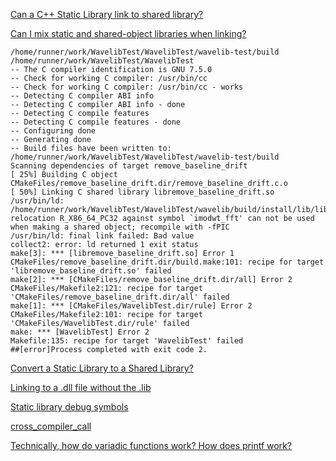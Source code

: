 [Can a C++ Static Library link to shared library?](https://stackoverflow.com/questions/1242820/can-a-c-static-library-link-to-shared-library)

[Can I mix static and shared-object libraries when linking?](https://stackoverflow.com/questions/2954387/can-i-mix-static-and-shared-object-libraries-when-linking)

```
/home/runner/work/WavelibTest/WavelibTest/wavelib-test/build
/home/runner/work/WavelibTest/WavelibTest
-- The C compiler identification is GNU 7.5.0
-- Check for working C compiler: /usr/bin/cc
-- Check for working C compiler: /usr/bin/cc - works
-- Detecting C compiler ABI info
-- Detecting C compiler ABI info - done
-- Detecting C compile features
-- Detecting C compile features - done
-- Configuring done
-- Generating done
-- Build files have been written to: /home/runner/work/WavelibTest/WavelibTest/wavelib-test/build
Scanning dependencies of target remove_baseline_drift
[ 25%] Building C object CMakeFiles/remove_baseline_drift.dir/remove_baseline_drift.c.o
[ 50%] Linking C shared library libremove_baseline_drift.so
/usr/bin/ld: /home/runner/work/WavelibTest/WavelibTest/wavelib/build/install/lib/libwavelib.a(wavelib.c.o): relocation R_X86_64_PC32 against symbol `imodwt_fft' can not be used when making a shared object; recompile with -fPIC
/usr/bin/ld: final link failed: Bad value
collect2: error: ld returned 1 exit status
make[3]: *** [libremove_baseline_drift.so] Error 1
CMakeFiles/remove_baseline_drift.dir/build.make:101: recipe for target 'libremove_baseline_drift.so' failed
make[2]: *** [CMakeFiles/remove_baseline_drift.dir/all] Error 2
CMakeFiles/Makefile2:121: recipe for target 'CMakeFiles/remove_baseline_drift.dir/all' failed
make[1]: *** [CMakeFiles/WavelibTest.dir/rule] Error 2
CMakeFiles/Makefile2:101: recipe for target 'CMakeFiles/WavelibTest.dir/rule' failed
make: *** [WavelibTest] Error 2
Makefile:135: recipe for target 'WavelibTest' failed
##[error]Process completed with exit code 2.
```

[Convert a Static Library to a Shared Library?](https://stackoverflow.com/questions/655163/convert-a-static-library-to-a-shared-library)

[Linking to a .dll file without the .lib](https://stackoverflow.com/questions/45030749/linking-to-a-dll-file-without-the-lib)

[Static library debug symbols](https://stackoverflow.com/questions/7575298/static-library-debug-symbols)

[cross_compiler_call](https://github.com/jbandela/cross_compiler_call)

[Technically, how do variadic functions work? How does printf work?](https://stackoverflow.com/questions/23104628/technically-how-do-variadic-functions-work-how-does-printf-work)

